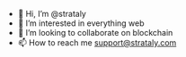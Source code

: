 - 👋 Hi, I’m @strataly
- 👀 I’m interested in everything web
- 💞️ I’m looking to collaborate on blockchain
- 📫 How to reach me support@strataly.com

<!---
strataly/strataly is a ✨ special ✨ repository because its `README.md` (this file) appears on your GitHub profile.
You can click the Preview link to take a look at your changes.
--->
